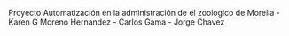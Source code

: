 Proyecto Automatización en la administración de el zoologico de Morelia - Karen G Moreno Hernandez - Carlos Gama - Jorge Chavez
